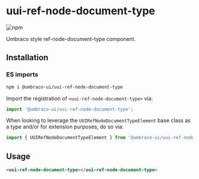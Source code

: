 # uui-ref-node-document-type

![npm](https://img.shields.io/npm/v/@umbraco-ui/uui-ref-node-document-type?logoColor=%231B264F)

Umbraco style ref-node-document-type component.

## Installation

### ES imports

```zsh
npm i @umbraco-ui/uui-ref-node-document-type
```

Import the registration of `<uui-ref-node-document-type>` via:

```javascript
import '@umbraco-ui/uui-ref-node-document-type';
```

When looking to leverage the `UUIRefNodeDocumentTypeElement` base class as a type and/or for extension purposes, do so via:

```javascript
import { UUIRefNodeDocumentTypeElement } from '@umbraco-ui/uui-ref-node-document-type';
```

## Usage

```html
<uui-ref-node-document-type></uui-ref-node-document-type>
```
